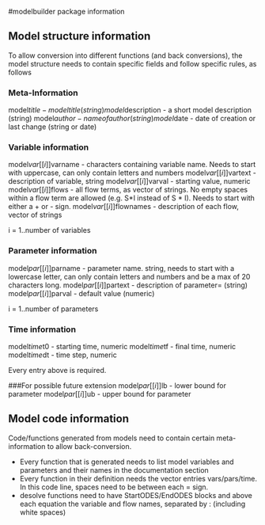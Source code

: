 #modelbuilder package information


## Model structure information
To allow conversion into different functions (and back conversions), the model structure needs to contain specific fields and follow specific rules, as follows


### Meta-Information
model$title - model title (string)
model$description - a short model description (string)
model$author - name of author (string)
model$date - date of creation or last change (string or date)


### Variable information
model$var[[i]]$varname - characters containing variable name. Needs to start with uppercase, can only contain letters and numbers
model$var[[i]]$vartext - description of variable, string
model$var[[i]]$varval - starting value, numeric
model$var[[i]]$flows - all flow terms, as vector of strings. No empty spaces within a flow term are allowed (e.g. S*I instead of S * I). Needs to start with either a + or - sign.
model$var[[i]]$flownames - description of each flow, vector of strings

i = 1..number of variables

### Parameter information
model$par[[i]]$parname - parameter name. string, needs to start with a lowercase letter, can only contain letters and numbers and be a max of 20 characters long.
model$par[[i]]$partext - description of parameter= (string)  
model$par[[i]]$parval - default value (numeric) 

i = 1..number of parameters

### Time information
model$time$t0 - starting time, numeric
model$time$tf - final time, numeric
model$time$dt - time step, numeric

Every entry above is required.



###For possible future extension
model$par[[i]]$lb - lower bound for parameter 
model$par[[i]]$ub - upper bound for parameter 



## Model code information
Code/functions generated from models need to contain certain meta-information to allow back-conversion.

* Every function that is generated needs to list model variables and parameters and their names in the documentation section
* Every function in their definition needs the vector entries vars/pars/time. In this code line, spaces need to be between each = sign.
* desolve functions need to have StartODES/EndODES blocks and above each equation the variable and flow names, separated by : (including white spaces)

